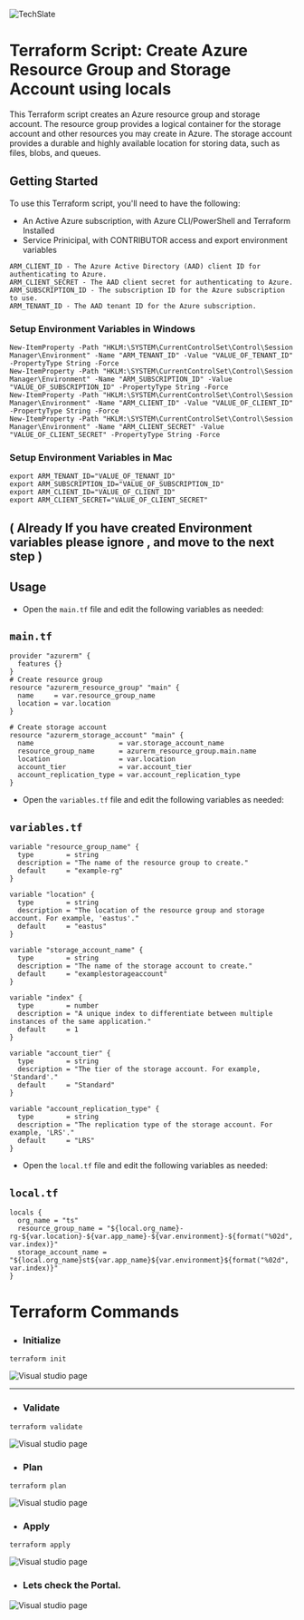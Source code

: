 ![TechSlate](../../../global/images/ts.png)

# Terraform Script: Create Azure Resource Group and Storage Account using locals

This Terraform script creates an Azure resource group and storage account. The resource group provides a logical container for the storage account and other resources you may create in Azure. The storage account provides a durable and highly available location for storing data, such as files, blobs, and queues.


## Getting Started 

To use this Terraform script, you'll need to have the following:

- An Active Azure subscription, with Azure CLI/PowerShell and Terraform Installed
- Service Prinicipal, with  CONTRIBUTOR access and export environment variables 

```
ARM_CLIENT_ID - The Azure Active Directory (AAD) client ID for authenticating to Azure.
ARM_CLIENT_SECRET - The AAD client secret for authenticating to Azure.
ARM_SUBSCRIPTION_ID - The subscription ID for the Azure subscription to use.
ARM_TENANT_ID - The AAD tenant ID for the Azure subscription.
```

### Setup Environment Variables in Windows

```
New-ItemProperty -Path "HKLM:\SYSTEM\CurrentControlSet\Control\Session Manager\Environment" -Name "ARM_TENANT_ID" -Value "VALUE_OF_TENANT_ID" -PropertyType String -Force
New-ItemProperty -Path "HKLM:\SYSTEM\CurrentControlSet\Control\Session Manager\Environment" -Name "ARM_SUBSCRIPTION_ID" -Value "VALUE_OF_SUBSCRIPTION_ID" -PropertyType String -Force
New-ItemProperty -Path "HKLM:\SYSTEM\CurrentControlSet\Control\Session Manager\Environment" -Name "ARM_CLIENT_ID" -Value "VALUE_OF_CLIENT_ID" -PropertyType String -Force
New-ItemProperty -Path "HKLM:\SYSTEM\CurrentControlSet\Control\Session Manager\Environment" -Name "ARM_CLIENT_SECRET" -Value "VALUE_OF_CLIENT_SECRET" -PropertyType String -Force
```

### Setup Environment Variables in Mac

```
export ARM_TENANT_ID="VALUE_OF_TENANT_ID"
export ARM_SUBSCRIPTION_ID="VALUE_OF_SUBSCRIPTION_ID"
export ARM_CLIENT_ID="VALUE_OF_CLIENT_ID"
export ARM_CLIENT_SECRET="VALUE_OF_CLIENT_SECRET"
```


## ( Already If you have created Environment variables please ignore , and move to the next step )




## Usage

- Open the `main.tf` file and edit the following variables as needed:

## `main.tf`
```
provider "azurerm" {
  features {}
}
# Create resource group
resource "azurerm_resource_group" "main" {
  name     = var.resource_group_name
  location = var.location
}

# Create storage account
resource "azurerm_storage_account" "main" {
  name                     = var.storage_account_name
  resource_group_name      = azurerm_resource_group.main.name
  location                 = var.location
  account_tier             = var.account_tier
  account_replication_type = var.account_replication_type
}
```
- Open the `variables.tf` file and edit the following variables as needed:


## `variables.tf`

```
variable "resource_group_name" {
  type        = string
  description = "The name of the resource group to create."
  default     = "example-rg"
}

variable "location" {
  type        = string
  description = "The location of the resource group and storage account. For example, 'eastus'."
  default     = "eastus"
}

variable "storage_account_name" {
  type        = string
  description = "The name of the storage account to create."
  default     = "examplestorageaccount"
}

variable "index" {
  type        = number
  description = "A unique index to differentiate between multiple instances of the same application."
  default     = 1
}

variable "account_tier" {
  type        = string
  description = "The tier of the storage account. For example, 'Standard'."
  default     = "Standard"
}

variable "account_replication_type" {
  type        = string
  description = "The replication type of the storage account. For example, 'LRS'."
  default     = "LRS"
}
```
- Open the `local.tf` file and edit the following variables as needed:

## `local.tf`

```
locals {
  org_name = "ts"  
  resource_group_name = "${local.org_name}-rg-${var.location}-${var.app_name}-${var.environment}-${format("%02d", var.index)}"
  storage_account_name = "${local.org_name}st${var.app_name}${var.environment}${format("%02d", var.index)}"
}

```


# Terraform Commands

- ### Initialize

```
terraform init
```
![Visual studio page](images/init.png)

*** 

- ### Validate

```
terraform validate
```
![Visual studio page](images/validate.png)

- ### Plan

```
terraform plan
```
![Visual studio page](images/plan.png)

- ### Apply

```
terraform apply
```
![Visual studio page](images/apply.png)

- ### Lets check the Portal.

![Visual studio page](images/portal.png)

